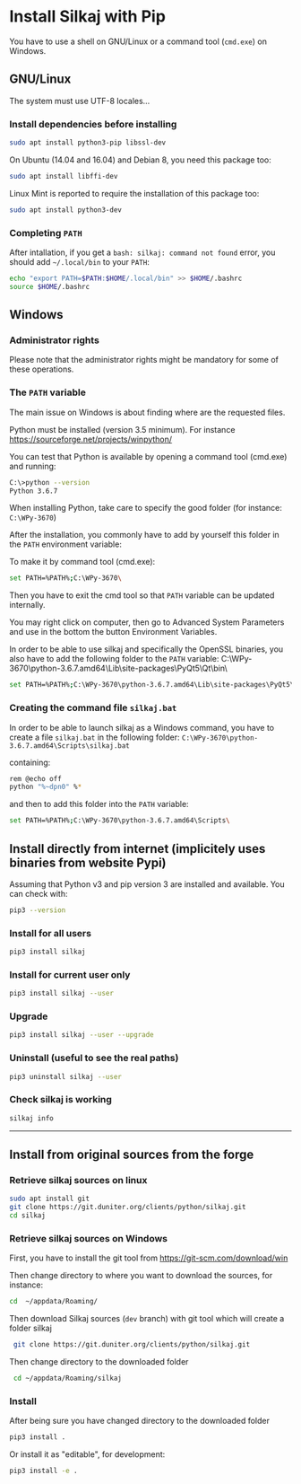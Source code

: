 # Install Silkaj with Pip

You have to use a shell on GNU/Linux or a command tool (`cmd.exe`) on Windows.

## GNU/Linux 
The system must use UTF-8 locales…

### Install dependencies before installing

```bash
sudo apt install python3-pip libssl-dev
```

On Ubuntu (14.04 and 16.04) and Debian 8, you need this package too:
```bash
sudo apt install libffi-dev
```

Linux Mint is reported to require the installation of this package too:
```bash
sudo apt install python3-dev
```

### Completing `PATH`

After intallation, if you get a `bash: silkaj: command not found` error, you should add `~/.local/bin` to your `PATH`:
```bash
echo "export PATH=$PATH:$HOME/.local/bin" >> $HOME/.bashrc
source $HOME/.bashrc
```

## Windows

### Administrator rights
Please note that the administrator rights might be mandatory for some of these operations.

### The `PATH` variable

The main issue on Windows is about finding where are the requested files.

Python must be installed (version 3.5 minimum). For instance https://sourceforge.net/projects/winpython/

You can test that Python is available by opening a command tool (cmd.exe) and running:
```bash
C:\>python --version
Python 3.6.7
```

When installing Python, take care to specify the good folder (for instance: `C:\WPy-3670`)

After the installation, you commonly have to add by yourself this folder in the `PATH` environment variable:

To make it by command tool (cmd.exe):
```bash
set PATH=%PATH%;C:\WPy-3670\
```
Then you have to exit the cmd tool so that `PATH` variable can be updated internally.

You may right click on computer, then go to Advanced System Parameters and use in the bottom the button Environment Variables.

In order to be able to use silkaj and specifically the OpenSSL binaries, you also have to add the following folder to the `PATH` variable:
C:\WPy-3670\python-3.6.7.amd64\Lib\site-packages\PyQt5\Qt\bin\

```bash
set PATH=%PATH%;C:\WPy-3670\python-3.6.7.amd64\Lib\site-packages\PyQt5\Qt\bin\
```

### Creating the command file `silkaj.bat`

In order to be able to launch silkaj as a Windows command, you have to create a file `silkaj.bat` in the following folder:
`C:\WPy-3670\python-3.6.7.amd64\Scripts\silkaj.bat`

containing:
```bash
rem @echo off
python "%~dpn0" %*
```

and then to add this folder into the `PATH` variable:
```bash
set PATH=%PATH%;C:\WPy-3670\python-3.6.7.amd64\Scripts\
```

## Install directly from internet (implicitely uses binaries from website Pypi)

Assuming that Python v3 and pip version 3 are installed and available. You can check with:
```bash
pip3 --version
```

### Install for all users

```bash
pip3 install silkaj
```

### Install for current user only

```bash
pip3 install silkaj --user
```

### Upgrade

```bash
pip3 install silkaj --user --upgrade
```

### Uninstall (useful to see the real paths)

```bash
pip3 uninstall silkaj --user
```

### Check silkaj is working

```bash
silkaj info
```

---

## Install from original sources from the forge

### Retrieve silkaj sources on linux
```bash
sudo apt install git
git clone https://git.duniter.org/clients/python/silkaj.git
cd silkaj
```

### Retrieve silkaj sources on Windows

First, you have to install the git tool from https://git-scm.com/download/win

Then change directory to where you want to download the sources, for instance:
```bash
cd  ~/appdata/Roaming/
```

Then download Silkaj sources (`dev` branch) with git tool
which will create a folder silkaj

```bash
 git clone https://git.duniter.org/clients/python/silkaj.git
```

Then change directory to the downloaded folder
```bash
 cd ~/appdata/Roaming/silkaj
```

### Install

After being sure you have changed directory to the downloaded folder
```bash
pip3 install .
```

Or install it as "editable", for development:
```bash
pip3 install -e .
```
